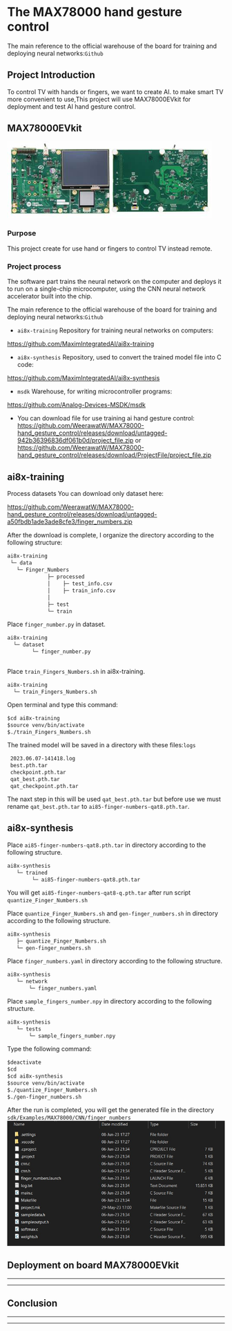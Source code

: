 # The MAX78000 hand gesture control
The main reference to the official warehouse of the board for training and deploying neural networks:`Github`

## Project Introduction
To control TV with hands or fingers, we want to create AI. to make  smart TV more convenient to use,This project will use MAX78000EVkit for deployment and test AI hand gesture control.
## MAX78000EVkit
![](BoardMAX78000EVkit.jpg)

### Purpose
This project create for use hand or fingers to control TV instead remote.
### Project process
The software part trains the neural network on the computer and deploys it to run on a single-chip microcomputer, using the CNN neural network accelerator built into the chip.

The main reference to the official warehouse of the board for training and deploying neural networks:`Github`

* `ai8x-training` Repository for training neural networks on computers:

https://github.com/MaximIntegratedAI/ai8x-training

* `ai8x-synthesis` Repository, used to convert the trained model file into C code:

https://github.com/MaximIntegratedAI/ai8x-synthesis

* `msdk` Warehouse, for writing microcontroller programs:

https://github.com/Analog-Devices-MSDK/msdk

* You can download  file for use training ai hand gesture control: https://github.com/WeerawatW/MAX78000-hand_gesture_control/releases/download/untagged-942b36396836df061b0d/project_file.zip or https://github.com/WeerawatW/MAX78000-hand_gesture_control/releases/download/ProjectFile/project_file.zip
## ai8x-training
Process datasets 
You can download only dataset here:

https://github.com/WeerawatW/MAX78000-hand_gesture_control/releases/download/untagged-a50fbdb1ade3ade8cfe3/finger_numbers.zip


After the download is complete, I organize the directory according to the following structure:
>
```
ai8x-training
 └─ data
   └─ Finger_Numbers
             ├─ processed
             │    ├─ test_info.csv
             │    ├─ train_info.csv
             │
             ├─ test
             └─ train
```
Place `finger_number.py` in dataset.
```
ai8x-training
  └─ dataset
        └─ finger_number.py
  
```
Place `train_Fingers_Numbers.sh` in ai8x-training.
```
ai8x-training
  └─ train_Fingers_Numbers.sh
``` 
Open terminal and type this command:
```
$cd ai8x-training
$source venv/bin/activate
$./train_Fingers_Numbers.sh
```
The trained model will be saved in a directory with these files:`logs`
```
 2023.06.07-141418.log
 best.pth.tar
 checkpoint.pth.tar
 qat_best.pth.tar
 qat_checkpoint.pth.tar
```
The naxt step in this will be used `qat_best.pth.tar` but before use we must rename `qat_best.pth.tar` to `ai85-finger-numbers-qat8.pth.tar`.

## ai8x-synthesis
Place `ai85-finger-numbers-qat8.pth.tar` in directory according to the following structure.
```
ai8x-synthesis
   └─ trained
        └─ ai85-finger-numbers-qat8.pth.tar
```
You will get `ai85-finger-numbers-qat8-q.pth.tar` after run script `quantize_Finger_Numbers.sh`

Place `quantize_Finger_Numbers.sh` and `gen-finger_numbers.sh` in directory according to the following structure.
```
ai8x-synthesis
   ├─ quantize_Finger_Numbers.sh
   └─ gen-finger_numbers.sh
```
Place `finger_numbers.yaml` in directory according to the following structure.
```
ai8x-synthesis
   └─ network
       └─ finger_numbers.yaml
```
Place `sample_fingers_number.npy` in directory according to the following structure.
```
ai8x-synthesis
   └─ tests
       └─ sample_fingers_number.npy
```
Type the following command:
```
$deactivate
$cd 
$cd ai8x-synthesis
$source venv/bin/activate
$./quantize_Finger_Numbers.sh
$./gen-finger_numbers.sh
```
After the run is completed, you will get the generated file in the directory `sdk/Examples/MAX78000/CNN/finger_numbers`
![](generated%20c%20code.jpg)


## Deployment on board MAX78000EVkit
-----------------------------------------------
-----------------------------------------------
## Conclusion
----------------------------------------------
---------------------------------------------
